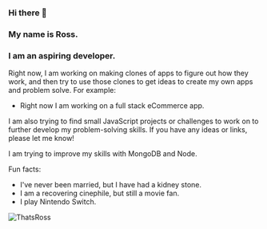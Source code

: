### Hi there 👋

### My name is Ross.
### I am an aspiring developer.

Right now, I am working on making clones of apps to figure out how they work, and then try to use those clones to get ideas to create my own apps and problem solve. 
For example: 
- Right now I am working on a full stack eCommerce app.

I am also trying to find small JavaScript projects or challenges to work on to further develop my problem-solving skills. If you have any ideas or links, please let me know!

I am trying to improve my skills with MongoDB and Node.  

Fun facts: 
- I've never been married, but I have had a kidney stone. 
- I am a recovering cinephile, but still a movie fan. 
- I play Nintendo Switch.

![ThatsRoss](https://github.com/RossaMania/RossaMania/assets/98660173/fdce143e-caa1-4cf0-8280-db112facebb0)

<!--
**RossaMania/RossaMania** is a ✨ _special_ ✨ repository because its `README.md` (this file) appears on your GitHub profile.

Here are some ideas to get you started:

- 🔭 I’m currently working on ...
- 🌱 I’m currently learning ...
- 👯 I’m looking to collaborate on ...
- 🤔 I’m looking for help with ...
- 💬 Ask me about ...
- 📫 How to reach me: ...
- 😄 Pronouns: ...
- ⚡ Fun fact: ...
-->
